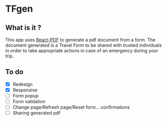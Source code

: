 # TFgen

## What is it ?
This app uses [React-PDF](https://react-pdf.org/) to generate a pdf document from a form.
The document generated is a Travel Form to be shared with trusted individuals in order to take appropriate actions in case of an emergency during your trip.

## To do
- [x] Redesign
- [x] Responsive
- [ ] Form popup
- [ ] Form validation
- [ ] Change page/Refresh page/Reset form... confirmations
- [ ] Sharing generated pdf
